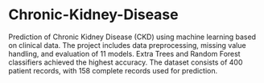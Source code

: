 # Chronic-Kidney-Disease
Prediction of Chronic Kidney Disease (CKD) using machine learning based on clinical data. The project includes data preprocessing, missing value handling, and evaluation of 11 models. Extra Trees and Random Forest classifiers achieved the highest accuracy. The dataset consists of 400 patient records, with 158 complete records used for prediction.
